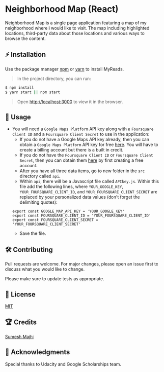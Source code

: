 # Neighborhood Map (React)

 Neighborhood Map is a single page application featuring a map of my neighborhood where i would like to visit. The map including highlighted locations, third-party data about those locations and various ways to browse the content.

## ⚡️ Installation

Use the package manager [npm](https://www.npmjs.com/) or [yarn](https://yarnpkg.com/en/) to install MyReads.

> In the project directory, you can run:
```bash
$ npm install
$ yarn start || npm start
```
> Open [http://localhost:3000](http://localhost:3000) to view it in the browser.

## 🎯 Usage

<!-- TODO: Writing the usage -->
* You will need a `Google Maps Platform` API key along with a `Foursquare Client ID` and a `Foursquare Client Secret` to use in the application:
    - If you do not have a Google Maps API key already, then you can obtain a `Google Maps Platform` API key for free [here](https://cloud.google.com/maps-platform/). You will have to create a billing account but there is a built in credit.
    - If you do not have the `Foursquare Client ID` or `Foursquare Client Secret`, then you can obtain them [here](https://developer.foursquare.com/) by first creating a free account.
    - After you have all three data items, go to new folder in the `src` directory called `api`.
    - Within `api`, there will be a Javascript file called `APIkey.js`. Within this file add the following lines, where `YOUR_GOOGLE_KEY`, `YOUR_FOURSQUARE_CLIENT_ID`, and `YOUR_FOURSQUARE_CLIENT_SECRET` are replaced by your personalized data values (don't forget the delimiting quotes):
    ```
    export const GOOGLE_MAP_API_KEY = 'YOUR_GOOGLE_KEY'
    export const FOURSQUARE_CLIENT_ID = 'YOUR_FOURSQUARE_CLIENT_ID'
    export const FOURSQUARE_CLIENT_SECRET = 'YOUR_FOURSQUARE_CLIENT_SECRET'
    ```
    - Save the file.

## 🛠 Contributing
Pull requests are welcome. For major changes, please open an issue first to discuss what you would like to change.

Please make sure to update tests as appropriate.

## 🔑 License
[MIT](https://github.com/MajhiRockzZ/FEND-Project-6/blob/master/LICENSE)

## 🏆 Credits

[Sumesh Majhi](https://github.com/MajhiRockzZ)

## 💐 Acknowledgments

Special thanks to Udacity and Google Scholarships team.